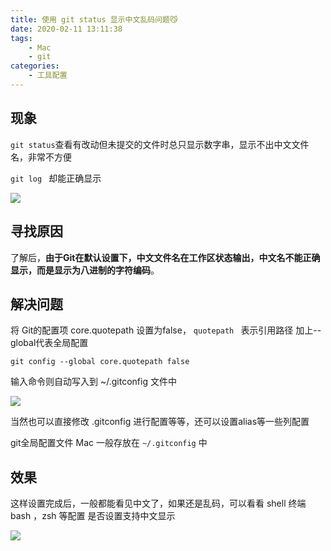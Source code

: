 ```yaml
---
title: 使用 git status 显示中文乱码问题😼
date: 2020-02-11 13:11:38 
tags:
    - Mac
    - git
categories: 
    - 工具配置  
---
```


## 现象

`git status`查看有改动但未提交的文件时总只显示数字串，显示不出中文文件名，非常不方便

`git log ` 却能正确显示

![](http://oss.anyways.fun/blog/HO1RNF.png)

## 寻找原因

了解后，**由于Git在默认设置下，中文文件名在工作区状态输出，中文名不能正确显示，而是显示为八进制的字符编码**。

## 解决问题

将 Git的配置项 core.quotepath 设置为false，  `quotepath ` 表示引用路径 加上--global代表全局配置

```shell
git config --global core.quotepath false
```

输入命令则自动写入到 ~/.gitconfig 文件中

![](http://oss.anyways.fun/blog/kG5ReN.png)

当然也可以直接修改 .gitconfig 进行配置等等，还可以设置alias等一些列配置

git全局配置文件 Mac 一般存放在 `~/.gitconfig` 中

## 效果

这样设置完成后，一般都能看见中文了，如果还是乱码，可以看看 shell 终端 bash ，zsh 等配置 是否设置支持中文显示

![](http://oss.anyways.fun/blog/7OIbXt.png)
